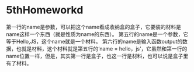# 5thHomeworkd

第一行的name是参数，可以把这个name看成收纳盒的盒子，它要装的材料是name这样一个东西（就是性质为name的东西）。
第五行的name是一个参数，它等于Hello,JS，这个name就是一个材料。
第六行的name是输入函数output的数据，也就是材料，这个材料就是第五行的‘name = hello，js’，它虽然和第一行的name位置一样，但是，其实第一行是盒子，也这一行是材料，也可以说是盒子里有了材料。
